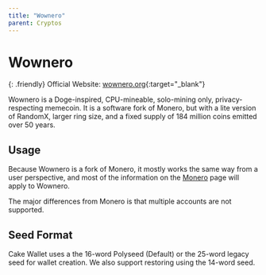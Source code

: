 ```yaml
---
title: "Wownero"
parent: Cryptos
---
```


# Wownero

{: .friendly}
Official Website: [wownero.org](https://wownero.org/){:target="_blank"}

Wownero is a Doge-inspired, CPU-mineable, solo-mining only, privacy-respecting memecoin. It is a software fork of Monero, but with a lite version of RandomX, larger ring size, and a fixed supply of 184 million coins emitted over 50 years.

## Usage

Because Wownero is a fork of Monero, it mostly works the same way from a user perspective, and most of the information on the [Monero](https://guides.cakewallet.com/docs/cryptos/monero/) page will apply to Wownero.

The major differences from Monero is that multiple accounts are not supported.

## Seed Format

Cake Wallet uses a the 16-word Polyseed (Default) or the 25-word legacy seed for wallet creation. We also support restoring using the 14-word seed.
